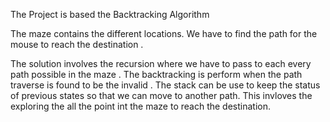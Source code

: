    The Project is based the Backtracking Algorithm

  The maze contains the different locations. We have to find the path for the mouse to reach the destination .
  
   The solution involves the recursion where we have to pass to each every path possible in the maze . The backtracking is perform when
   the path traverse is found to be the invalid . The stack  can be use to keep the status of previous states so that we  can move to
   another path. This invloves the exploring the all the point int the maze to reach the destination.

  
    
